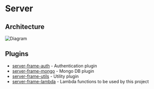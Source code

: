 # Server


## Architecture

![Diagram](https://github.com/mirceaalexandru/hapi-server-frame/blob/master/doc/arhitecture.png)

## Plugins

 * [server-frame-auth](https://github.com/mirceaalexandru/server-frame-auth) - Authentication plugin
 * [server-frame-mongo](https://github.com/mirceaalexandru/server-frame-mongo) - Mongo DB plugin
 * [server-frame-utils](https://github.com/mirceaalexandru/server-frame-utils) - Utility plugin
 * [server-frame-lambda](https://github.com/mirceaalexandru/server-frame-lambda) - Lambda functions to be used by this project
 

